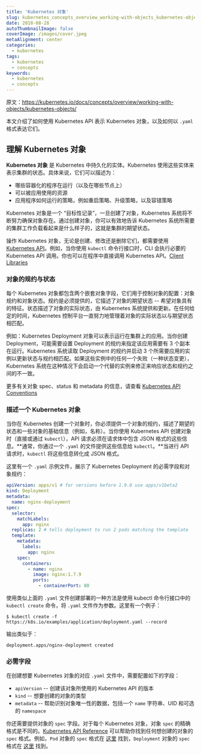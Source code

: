 ```yaml
---
title: 'Kubernetes 对象'
slug: kubernetes_concepts_overview_working-with-objects_kubernetes-objects
date: 2018-08-28
autoThumbnailImage: false
coverImage: /images/cover.jpeg
metaAlignment: center
categories:
  - kubernetes
tags:
  - kubernetes
  - concepts
keywords:
  - kubernetes
  - concepts
---
```


原文：https://kubernetes.io/docs/concepts/overview/working-with-objects/kubernetes-objects/

本文介绍了如何使用 Kubernetes API 表示 Kubernetes 对象，以及如何以 `.yaml` 格式表达它们。

<!--more-->

## 理解 Kubernetes 对象

**Kubernetes 对象** 是 Kubernetes 中持久化的实体。Kubernetes 使用这些实体来表示集群的状态。具体来说，它们可以描述为：

- 哪些容器化的程序在运行（以及在哪些节点上）
- 可以被应用使用的资源
- 应用程序如何运行的策略，例如重启策略、升级策略，以及容错策略

Kubernetes 对象是一个 “目标性记录”，一旦创建了对象，Kubernetes 系统将不断努力确保对象存在。通过创建对象，你可以有效地告诉 Kubernetes 系统所需要的集群工作负载看起来是什么样子的，这就是集群的期望状态。

操作 Kubernetes 对象，无论是创建、修改还是删除它们，都需要使用 [Kubernetes API](https://kubernetes.io/docs/concepts/overview/kubernetes-api/)。例如，当你使用 `kubectl` 命令行接口时，CLI 会执行必要的 Kubernetes API 调用。你也可以在程序中直接调用 Kubernetes API。[Client Libraries](https://kubernetes.io/docs/reference/using-api/client-libraries/)

### 对象的规约与状态

每个 Kubernetes 对象都包含两个嵌套对象字段，它们用于控制对象的配置：对象规约和对象状态。规约是必须提供的，它描述了对象的期望状态 -- 希望对象具有的特征。状态描述了对象的实际状态，由 Kubernetes 系统提供和更新。在任何给定的时间，Kubernetes 控制平台一直努力地管理着对象的实际状态以与期望状态相匹配。

例如：Kubernetes Deployment 对象可以表示运行在集群上的应用。当你创建 Deployment，可能需要设置 Deployment 的规约来指定该应用需要有 3 个副本在运行。Kubernetes 系统读取 Deployment 的规约并启动 3 个所需要应用的实例以更新状态与规约相匹配。如果这些实例中的任何一个失败（一种状态变更），Kubernetes 系统在这种情况下会启动一个代替的实例来修正来响应状态和规约之间的不一致。

更多有关对象 spec、status 和 metadata 的信息，请查看 [Kubernetes API Conventions](https://git.k8s.io/community/contributors/devel/api-conventions.md)

### 描述一个 Kubernetes 对象

当你在 Kubernetes 创建一个对象时，你必须提供一个对象的规约，描述了期望的状态和一些对象的基础信息（例如，名称）。当你使用 Kubernetes API 创建对象时（直接或通过 `kubectl`），API 请求必须在请求体中包含 JSON 格式的这些信息。**通常，你通过一个 `.yaml` 的文件提供这些信息给 `kubectl`。**当进行 API 请求时，`kubectl` 将这些信息转化成 JSON 格式。

这里有一个 `.yaml` 示例文件，展示了 Kubernetes Deployment 的必需字段和对象规约：

```yaml
apiVersion: apps/v1 # for versions before 1.9.0 use apps/v1beta2
kind: Deployment
metadata:
  name: nginx-deployment
spec:
  selector:
    matchLabels:
      app: nginx
  replicas: 2 # tells deployment to run 2 pods matching the template
  template:
    metadata:
      labels:
        app: nginx
    spec:
      containers:
        - name: nginx
          image: nginx:1.7.9
          ports:
            - containerPort: 80
```

使用类似上面的 `.yaml` 文件创建部署的一种方法是使用 kubectl 命令行接口中的 `kubectl create` 命令，将 `.yaml` 文件作为参数。这里有一个例子：

```shell
$ kubectl create -f https://k8s.io/examples/application/deployment.yaml --record
```

输出类似于：

```shell
deployment.apps/nginx-deployment created
```

### 必需字段

在创建想要 Kubernetes 对象的对应 `.yaml` 文件中，需要配置如下的字段：

- `apiVersion` -- 创建该对象所使用的 Kubernetes API 的版本
- `kind` -- 想要创建的对象的类型
- `metadata` -- 帮助识别对象唯一性的数据，包括一个 `name` 字符串、UID 和可选的 `namespace`

你还需要提供对象的 `spec` 字段。对于每个 Kubernetes 对象，对象 `spec` 的精确格式是不同的。[Kubernetes API Reference](https://kubernetes.io/docs/reference/generated/kubernetes-api/v1.11/) 可以帮助你找到任何想创建的对象的 `spec` 格式。例如，`Pod` 对象的 `spec` 格式在 [这里](https://kubernetes.io/docs/reference/generated/kubernetes-api/v1.11/#podspec-v1-core) 找到，`Deployment` 对象的 `spec` 格式在 [这里](https://kubernetes.io/docs/reference/generated/kubernetes-api/v1.11/#deploymentspec-v1-apps) 找到。
